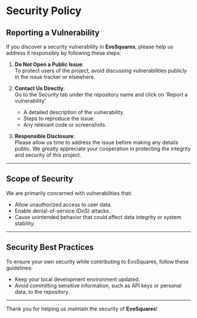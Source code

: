 # Security Policy

## Reporting a Vulnerability

If you discover a security vulnerability in **EvoSquares**, please help us address it responsibly by following these steps:

1. **Do Not Open a Public Issue**:  
   To protect users of the project, avoid discussing vulnerabilities publicly in the issue tracker or elsewhere.

2. **Contact Us Directly**:  
   Go to the Security tab under the repository name and click on 'Report a vulnerability'

   - A detailed description of the vulnerability.
   - Steps to reproduce the issue.
   - Any relevant code or screenshots.

3. **Responsible Disclosure**:  
   Please allow us time to address the issue before making any details public. We greatly appreciate your cooperation in protecting the integrity and security of this project.

---

## Scope of Security

We are primarily concerned with vulnerabilities that:

- Allow unauthorized access to user data.
- Enable denial-of-service (DoS) attacks.
- Cause unintended behavior that could affect data integrity or system stability.

---

## Security Best Practices

To ensure your own security while contributing to EvoSquares, follow these guidelines:

- Keep your local development environment updated.
- Avoid committing sensitive information, such as API keys or personal data, to the repository.

---

Thank you for helping us maintain the security of **EvoSquares**!
